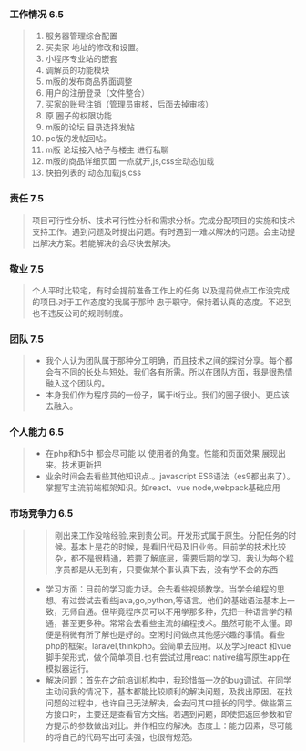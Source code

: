 ### 工作情况  6.5
> 1. 服务器管理综合配置
> 2. 买卖家 地址的修改和设置。
> 3. 小程序专业站的嵌套
> 4. 调解员的功能模块
> 5. m版的发布商品界面调整
> 7. 用户的注册登录（文件整合）
> 8. 买家的账号注销（管理员审核，后面去掉审核）
> 9. 原 圈子的权限功能
> 10. m版的论坛 目录选择发帖
> 11. pc版的发帖回帖。
> 12. m版 论坛接入帖子与楼主 进行私聊
> 13. m版的商品详细页面 一点就开,js,css全动态加载
> 14. 快拍列表的  动态加载js,css

### 责任 7.5
> 项目可行性分析、技术可行性分析和需求分析。完成分配项目的实施和技术支持工作。遇到问题及时提出问题。有时遇到一难以解决的问题。会主动提出解决方案。若能解决的会尽快去解决。

### 敬业 7.5 
> 个人平时比较宅，有时会提前准备工作上的任务 以及提前做点工作没完成的项目.对于工作态度的我属于那种 忠于职守。保持着认真的态度。不迟到也不违反公司的规则制度。

### 团队 7.5
> * 我个人认为团队属于那种分工明确，而且技术之间的探讨分享。每个都会有不同的长处与短处。我们各有所需。所以在团队方面，我是很热情融入这个团队的。
> * 本身我们作为程序员的一份子，属于it行业。我们的圈子很小。更应该去融入。

### 个人能力 6.5
> * 在php和h5中  都会尽可能  以 使用者的角度。性能和页面效果 展现出来。技术更新把
> * 业余时间会去看些其他知识点.。javascript ES6语法（es9都出来了）。掌握写主流前端框架知识。如react、vue node,webpack基础应用

### 市场竞争力 6.5
> > 刚出来工作没啥经验,来到贵公司。开发形式属于原生。分配任务的时候。基本上是花的时候，是看旧代码及旧业务。目前学的技术比较杂，都不是很精通，若要了解底层，需要后期的学习。我认为每个程序员都是从无到有，只要做某个事认真下去，没有学不会的东西
>
> * 学习方面：目前的学习能力话。会去看些视频教学。当学会编程的思想。有过尝试去看些java,go,python,等语言。他们的基础语法基本上一致，无师自通。但毕竟程序员可以不用学那多种，先把一种语言学的精通，甚至更多种。常常会去看些主流的编程技术。虽然可能不太懂。即便是稍微有所了解也是好的。空闲时间做点其他感兴趣的事情。看些php的框架。laravel,thinkphp。会简单去应用。以及学习react 和vue脚手架形式，做个简单项目.也有尝试过用react native编写原生app在模拟器运行。
> * 解决问题：首先在之前培训机构中，我珍惜每一次的bug调试。在同学主动问我的情况下，基本都能比较顺利的解决问题，及找出原因。在找问题的过程中，也许自己无法解决，会去问其中擅长的同学。做些第三方接口时，主要还是查看官方文档。若遇到问题，即使把返回参数和官方提示的参数做出对比。并作相应的解决。态度上：能力因素，尽可能的将自己的代码写出可读强，也很有规范。
